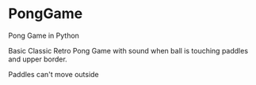 # PongGame
Pong Game in Python


Basic Classic Retro Pong Game with sound when ball is touching paddles and upper border.

Paddles can't move outside

